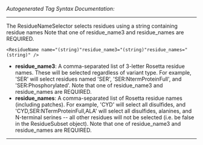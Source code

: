 _Autogenerated Tag Syntax Documentation:_

---
The ResidueNameSelector selects residues using a string containing residue names Note that one of residue_name3 and residue_names are REQUIRED.

```
<ResidueName name="(string)"residue_name3="(string)"residue_names="(string)" />
```

-   **residue_name3**: A comma-separated list of 3-letter Rosetta residue names. These will be selected regardless of variant type. For example, 'SER' will select residues named 'SER', 'SER:NtermProteinFull', and 'SER:Phosphorylated'. Note that one of residue_name3 and residue_names are REQUIRED.
-   **residue_names**: A comma-separated list of Rosetta residue names (including patches). For example, 'CYD' will select all disulfides, and 'CYD,SER:NTermProteinFull,ALA' will select all disulfides, alanines, and N-terminal serines -- all other residues will not be selected (i.e. be false in the ResidueSubset object). Note that one of residue_name3 and residue_names are REQUIRED.

---
